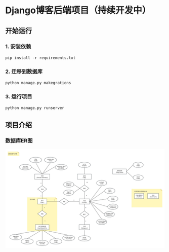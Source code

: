 # Django博客后端项目（持续开发中）

## 开始运行

### 1. 安装依赖

```commandline
pip install -r requirements.txt
```

### 2. 迁移到数据库

```commandline
python manage.py makegrations
```

### 3. 运行项目

```commandline
python manage.py runserver
```
## 项目介绍

### 数据库ER图
![数据库ER图](./images/database_er.jpg)
